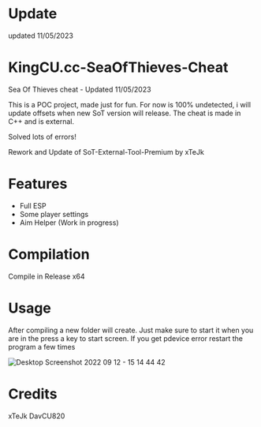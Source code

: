 # Update

updated 11/05/2023

# KingCU.cc-SeaOfThieves-Cheat

Sea Of Thieves cheat - Updated 11/05/2023

This is a POC project, made just for fun.
For now is 100% undetected, i will update offsets when new SoT version will release.
The cheat is made in C++ and is external.

Solved lots of errors!

Rework and Update of SoT-External-Tool-Premium by xTeJk

# Features 

- Full ESP
- Some player settings
- Aim Helper (Work in progress)

# Compilation

Compile in Release x64

# Usage

After compiling a new folder will create.
Just make sure to start it when you are in the press a key to start screen.
If you get pdevice error restart the program a few times

![Desktop Screenshot 2022 09 12 - 15 14 44 42](https://user-images.githubusercontent.com/107511158/193579090-284759be-3866-4365-96e4-da8fa01d538e.png)

# Credits

xTeJk
DavCU820 
